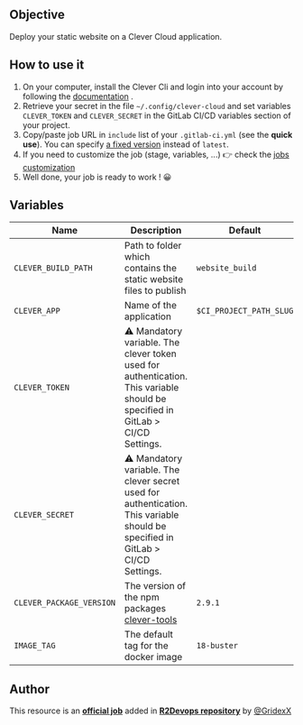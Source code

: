 ## Objective

Deploy your static website on a Clever Cloud application.

## How to use it

1. On your computer, install the Clever Cli and login into your account by following the [documentation](https://www.clever-cloud.com/doc/getting-started/cli/) .
1. Retrieve your secret in the file `~/.config/clever-cloud` and set variables `CLEVER_TOKEN` and `CLEVER_SECRET` in the GitLab CI/CD variables section of your project.
1. Copy/paste job URL in `include` list of your `.gitlab-ci.yml` (see the **quick use**). You can specify [a fixed version](https://docs.r2devops.io/get-started/use-templates/#versioning) instead of `latest`.
1. If you need to customize the job (stage, variables, ...) 👉 check the [jobs
   customization](https://docs.r2devops.io/get-started/use-templates/#job-templates-customization)
1. Well done, your job is ready to work ! 😀

## Variables

| Name | Description | Default |
| ---- | ----------- | ------- |
| `CLEVER_BUILD_PATH` <img width=100/> | Path to folder which contains the static website files to publish <img width=175/>| `website_build` <img width=100/>|
| `CLEVER_APP` | Name of the application | `$CI_PROJECT_PATH_SLUG` |
| `CLEVER_TOKEN` | ⚠️ Mandatory variable. The clever token used for authentication. This variable should be specified in GitLab > CI/CD Settings. | ` ` |
| `CLEVER_SECRET` | ⚠️ Mandatory variable. The clever secret used for authentication. This variable should be specified in GitLab > CI/CD Settings. | ` ` |
| `CLEVER_PACKAGE_VERSION` | The version of the npm packages [clever-tools](https://gitlab.com/r2devops/hub/-/blob/latest/npmjs.com/package/clever-tools) | `2.9.1` |
| `IMAGE_TAG` | The default tag for the docker image | `18-buster` |

## Author
This resource is an **[official job](https://docs.r2devops.io/get-started/faq/#use-a-template)** added in [**R2Devops repository**](https://gitlab.com/r2devops/hub) by [@GridexX](https://gitlab.com/GridexX)
